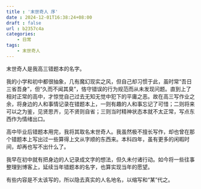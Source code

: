```yaml
---
title : '末世奇人 序'
date : 2024-12-01T16:38:24+08:00
draft : false
url : b2357c4a
categories:
    - 日常
tags:
    - 末世奇人
---
```


末世奇人是我高三错题本的名字。

我的小学和初中都很抽象，几有魔幻现实之风，但自己却习惯于此，虽时常“吾日三省吾身”，但“久而不闻其臭”，恪守错误的行为规范而从未发现问题。直到上了相对正常的高中，才惊觉自己过去无知无觉中犯下的平庸之恶。故在高三写作业之余，将身边的人和事情记录在错题本上，一则有趣的人和事忘记了可惜；二则将来可以之为鉴，见贤思齐，见不贤则自省；三则当时精神状态本就不太正常，写点东西作为情绪出口。

高中毕业后错题本用完，我将其取名末世奇人。我虽然极不擅长写作，却也曾在那个错题本上写出过一些算得上文从字顺的东西来。本科四年，虽有更多的闲暇时间，却再也写不出什么了。

我早在初中就有把身边的人记录成文字的想法，但久未付诸行动。如今将一些往事整理到博客上，延续当年错题本的名字，也算实现当年的愿望。

有些内容是不太该写的，所以隐去真实的人名地名，以缩写和“某”代之。